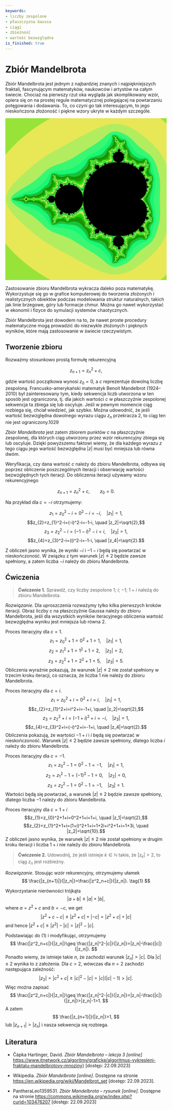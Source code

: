 ```yaml
---
keywords:
- liczby zespolone
- płaszczyzna Gaussa
- ciągi
- zbieżność
- wartość bezwzględna
is_finished: true
---
```


# Zbiór Mandelbrota

Zbiór Mandelbrota jest jednym z najbardziej znanych i najpiękniejszych fraktali, 
fascynującym matematyków, naukowców i artystów na całym świecie. 
Chociaż na pierwszy rzut oka wygląda jak skomplikowany wzór, 
opiera się on na prostej regule matematycznej polegającej na powtarzaniu potęgowania i dodawania. 
To, co czyni go tak interesującym, to jego nieskończona złożoność 
i piękne wzory ukryte w każdym szczególe.


![The Mandelbrot set; the color of points in its vicinity corresponds to the index of the first term in the sequence at which it is determined that the sequence goes to infinity.](Mandelbrot.png)

Zastosowanie zbioru Mandelbrota wykracza daleko poza matematykę. 
Wykorzystuje się go w grafice komputerowej do tworzenia złożonych i realistycznych obiektów 
podczas modelowania struktur naturalnych, takich jak linie brzegowe, góry lub formacje chmur. 
Można go nawet wykorzystać w ekonomii i fizyce do symulacji systemów chaotycznych.

Zbiór Mandelbrota jest dowodem na to, że nawet proste procedury matematyczne mogą prowadzić 
do niezwykle złożonych i pięknych wyników, które mają zastosowanie w świecie rzeczywistym.

## Tworzenie zbioru

Rozważmy stosunkowo prostą formułę rekurencyjną

$$z_{n+1}=z_{n}^2+c,$$ 

gdzie wartość początkowa wynosi $z_0=0$, a $c$ reprezentuje dowolną liczbę zespoloną. 
Francusko-amerykański matematyk Benoit Mandelbrot (1924–2010) 
był zainteresowany tym, kiedy sekwencja liczb utworzona w ten sposób jest ograniczona, 
tj. dla jakich wartości $c$ w płaszczyźnie zespolonej sekwencja ta zbiega się lub oscyluje. 
Jeśli w pewnym momencie ciąg rozbiega się, chciał wiedzieć, jak szybko. 
Można udowodnić, że jeśli wartość bezwzględna dowolnego wyrazu ciągu $z_{n}$ przekracza 2, 
to ciąg ten nie jest ograniczony.1029

*Zbiór Mandelbrota* jest zatem zbiorem punktów $c$ na płaszczyźnie zespolonej, dla których ciąg utworzony przez wzór rekurencyjny zbiega się lub oscyluje. Dzięki powyższemu faktowi wiemy, że dla każdego wyrazu $z$ tego ciągu jego wartość bezwzględna $|z|$ musi być mniejsza lub równa dwóm.

Weryfikacja, czy dana wartość $c$ należy do zbioru Mandelbrota, odbywa się poprzez obliczenie poszczególnych iteracji i obserwację wartości bezwzględnych tych iteracji. Do obliczenia iteracji używamy wzoru rekurencyjnego

$$
z_{n+1}=z_{n}^2+c,\qquad z_0=0.
$$

Na przykład dla $c=-i$ otrzymujemy:

$$z_{1}=z_{0}^2-i=0^2-i=-i, \quad |z_1|=1,$$
$$z_{2}=z_{1}^2-i=(-i)^2-i=-1-i, \quad |z_2|=\sqrt{2},$$
$$z_{3}=z_{2}^2-i=(-1-i)^2-i=i, \quad |z_3|=1,$$
$$z_{4}=z_{3}^2-i=(i)^2-i=-1-i, \quad |z_4|=\sqrt{2}.$$

Z obliczeń jasno wynika, że wyniki $-i$ i $-1-i$ będą się powtarzać w nieskończoność.
W związku z tym warunek $|z|\leq2$ będzie zawsze spełniony, a zatem liczba $-i$ należy do zbioru Mandelbrota.

## Ćwiczenia

> **Ćwiczenie 1.** Sprawdź, czy liczby zespolone $1$; $i$; $-1$; $1+i$ należą do zbioru Mandelbrota.


*Rozwiązanie.* Dla uproszczenia rozważymy tylko kilka pierwszych kroków iteracji. 
Obraz liczby $c$ na płaszczyźnie Gaussa należy do zbioru Mandelbrota, jeśli dla wszystkich wyników 
iteracyjnego obliczenia wartość bezwzględna wyniku jest mniejsza lub równa $2$.

Proces iteracyjny dla $c=1$.
$$z_{1}=z_{0}^2+1=0^2+1=1, \quad |z_1|=1,$$
$$z_{2}=z_{1}^2+1=1^2+1=2, \quad |z_2|=2,$$
$$z_{3}=z_{2}^2+1=2^2+1=5, \quad |z_3|=5.$$
Obliczenia wyraźnie pokazują, że warunek $|z|\leq2$ nie został spełniony w trzecim kroku iteracji, 
co oznacza, że liczba $1$ nie należy do zbioru Mandelbrota.

Proces iteracyjny dla $c=i$.
$$z_{1}=z_{0}^2+i=0^2+i=i, \quad |z_1|=1,$$
$$z_{2}=z_{1}^2+i=i^2+i=-1+i, \quad |z_2|=\sqrt{2},$$
$$z_{3}=z_{2}^2+i=(-1+i)^2+i=-i, \quad |z_3|=1,$$
$$z_{4}=z_{3}^2+i=(-i)^2+i=-1+i, \quad |z_4|=\sqrt{2}.$$
Obliczenia pokazują, że wartości $-1+i$ i $i$ będą się powtarzać w nieskończoność. 
Warunek $|z|\leq2$ będzie zawsze spełniony, dlatego liczba $i$ należy do zbioru Mandelbrota.

Proces iteracyjny dla $c=-1$.
$$z_{1}=z_{0}^2-1=0^2-1=-1, \quad |z_1|=1,$$
$$z_{2}=z_{1}^2-1=(-1)^2-1=0, \quad |z_2|=0,$$
$$z_{3}=z_{2}^2-1=0^2-1=-1, \quad |z_3|=1.$$
Wartości będą się powtarzać, a warunek $|z|\leq2$ będzie zawsze spełniony, 
dlatego liczba $-1$ należy do zbioru Mandelbrota.

Proces iteracyjny dla $c=1+i$
$$z_{1}=z_{0}^2+1+i=0^2+1+i=1+i, \quad |z_1|=\sqrt{2},$$
$$z_{2}=z_{1}^2+1+i=(1+i)^2+1+i=1+2i+i^2+1+i=1+3i, \quad |z_2|=\sqrt{10}.$$
Z obliczeń jasno wynika, że warunek $|z|\leq2$ nie został spełniony w drugim kroku iteracji 
i liczba $1+i$ nie należy do zbioru Mandelbrota.


> **Ćwiczenie 2.** Udowodnij, że jeśli istnieje $k\in \mathbb{N}$ takie, że $|z_k|>2$, to ciąg $z_n$ jest rozbieżny.



*Rozwiązanie.* Stosując wzór rekurencyjny, otrzymujemy ułamek
$$
\frac{|z_{n+1}|}{|z_n|}=\frac{|z^2_n+c|}{|z_n|}. 
\tag{1}
$$

Wykorzystanie nierówności trójkąta
$$
|a+b|\leq|a|+|b|,
$$ 
where $a=z^2+c$ and $b=-c$, we get
$$
|z^2+c-c|\leq|z^2+c|+|-c|=|z^2+c|+|c|
$$
and hence $|z^2+c|\geq|z^2|-|c|=|z|^2-|c|$.

Podstawiając do $(1)$ i modyfikując, otrzymujemy
$$
\frac{|z^2_n+c|}{|z_n|}\geq \frac{|z_n|^2-|c|}{|z_n|}=|z_n|-\frac{|c|}{|z_n|}.
$$
Ponadto wiemy, że istnieje takie $n$, że zachodzi warunek $|z_n|>|c|$. Dla $|c|\leq2$ wynika to z założenia. Dla $c>2$, wówczas dla $n=2$ zachodzi następująca zależność:
$$
|z_2|=|c^2+c|\geq|c|^2-|c|=|c|(|c|-1)>|c|.
$$
Więc można zapisać
$$
\frac{|z^2_n+c|}{|z_n|}\geq \frac{|z_n|^2-|c|}{|z_n|}=|z_n|-\frac{|c|}{|z_n|}>|z_n|-1>1.
$$
A zatem
$$
\frac{|z_{n+1}|}{|z_n|}>1,
$$
lub $|z_{n+1}|>|z_n|$ i nasza sekwencja się rozbiega.

## Literatura

*  Čápka Hartinger, David. *Zbiór Mandelbrota – lekcja 3 [online]* https://www.itnetwork.cz/algoritmy/graficke/algoritmus-vykresleni-fraktalu-mandelbrotovy-mnoziny} [dostęp: 22.09.2023]

* Wikipedia. *Zbiór Mandelbrota [online]*. Dostępne na stronie https://en.wikipedia.org/wiki/Mandelbrot_set [dostęp: 22.09.2023].

* PantheraLeo1359531. *Zbiór Mandelbrota – rysunek [online]*. Dostępne na stronie https://commons.wikimedia.org/w/index.php?curid=103476207 [dostęp: 22.09.2023]

